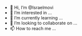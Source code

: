 - 👋 Hi, I’m @Israelmovi
- 👀 I’m interested in ...
- 🌱 I’m currently learning ...
- 💞️ I’m looking to collaborate on ...
- 📫 How to reach me ...

<!---
Israelmovi/Israelmovi is a ✨ special ✨ repository because its `README.md` (this file) appears on your GitHub profile.
You can click the Preview link to take a look at your changes.
--->

